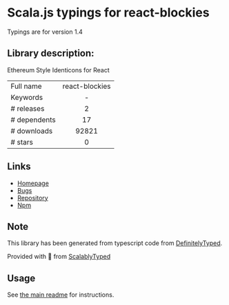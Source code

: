 
# Scala.js typings for react-blockies

Typings are for version 1.4

## Library description:
Ethereum Style Identicons for React

|                    |                 |
| ------------------ | :-------------: |
| Full name          | react-blockies |
| Keywords           | - |
| # releases         | 2 |
| # dependents       | 17 |
| # downloads        | 92821 |
| # stars            | 0 |

## Links
- [Homepage](https://github.com/stephensprinkle/react-blockies#readme)
- [Bugs](https://github.com/stephensprinkle/react-blockies/issues)
- [Repository](https://github.com/stephensprinkle/react-blockies)
- [Npm](https://www.npmjs.com/package/react-blockies)
    


## Note
This library has been generated from typescript code from [DefinitelyTyped](https://definitelytyped.org).

Provided with :purple_heart: from [ScalablyTyped](https://github.com/oyvindberg/ScalablyTyped)

## Usage
See [the main readme](../../readme.md) for instructions.


